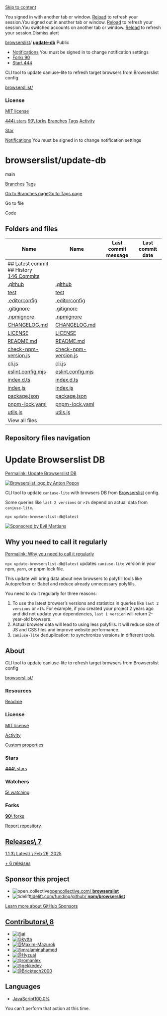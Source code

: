 [Skip to content](https://github.com/browserslist/update-db#start-of-content)

You signed in with another tab or window. [Reload](https://github.com/browserslist/update-db) to refresh your session.You signed out in another tab or window. [Reload](https://github.com/browserslist/update-db) to refresh your session.You switched accounts on another tab or window. [Reload](https://github.com/browserslist/update-db) to refresh your session.Dismiss alert

[browserslist](https://github.com/browserslist)/ **[update-db](https://github.com/browserslist/update-db)** Public

- [Notifications](https://github.com/login?return_to=%2Fbrowserslist%2Fupdate-db) You must be signed in to change notification settings
- [Fork\\
90](https://github.com/login?return_to=%2Fbrowserslist%2Fupdate-db)
- [Star\\
444](https://github.com/login?return_to=%2Fbrowserslist%2Fupdate-db)


CLI tool to update caniuse-lite to refresh target browsers from Browserslist config


[browsersl.ist/](https://browsersl.ist/ "https://browsersl.ist/")

### License

[MIT license](https://github.com/browserslist/update-db/blob/main/LICENSE)

[444\\
stars](https://github.com/browserslist/update-db/stargazers) [90\\
forks](https://github.com/browserslist/update-db/forks) [Branches](https://github.com/browserslist/update-db/branches) [Tags](https://github.com/browserslist/update-db/tags) [Activity](https://github.com/browserslist/update-db/activity)

[Star](https://github.com/login?return_to=%2Fbrowserslist%2Fupdate-db)

[Notifications](https://github.com/login?return_to=%2Fbrowserslist%2Fupdate-db) You must be signed in to change notification settings

# browserslist/update-db

main

[Branches](https://github.com/browserslist/update-db/branches) [Tags](https://github.com/browserslist/update-db/tags)

[Go to Branches page](https://github.com/browserslist/update-db/branches)[Go to Tags page](https://github.com/browserslist/update-db/tags)

Go to file

Code

## Folders and files

| Name | Name | Last commit message | Last commit date |
| --- | --- | --- | --- |
| ## Latest commit<br>## History<br>[146 Commits](https://github.com/browserslist/update-db/commits/main/) |
| [.github](https://github.com/browserslist/update-db/tree/main/.github ".github") | [.github](https://github.com/browserslist/update-db/tree/main/.github ".github") |  |  |
| [test](https://github.com/browserslist/update-db/tree/main/test "test") | [test](https://github.com/browserslist/update-db/tree/main/test "test") |  |  |
| [.editorconfig](https://github.com/browserslist/update-db/blob/main/.editorconfig ".editorconfig") | [.editorconfig](https://github.com/browserslist/update-db/blob/main/.editorconfig ".editorconfig") |  |  |
| [.gitignore](https://github.com/browserslist/update-db/blob/main/.gitignore ".gitignore") | [.gitignore](https://github.com/browserslist/update-db/blob/main/.gitignore ".gitignore") |  |  |
| [.npmignore](https://github.com/browserslist/update-db/blob/main/.npmignore ".npmignore") | [.npmignore](https://github.com/browserslist/update-db/blob/main/.npmignore ".npmignore") |  |  |
| [CHANGELOG.md](https://github.com/browserslist/update-db/blob/main/CHANGELOG.md "CHANGELOG.md") | [CHANGELOG.md](https://github.com/browserslist/update-db/blob/main/CHANGELOG.md "CHANGELOG.md") |  |  |
| [LICENSE](https://github.com/browserslist/update-db/blob/main/LICENSE "LICENSE") | [LICENSE](https://github.com/browserslist/update-db/blob/main/LICENSE "LICENSE") |  |  |
| [README.md](https://github.com/browserslist/update-db/blob/main/README.md "README.md") | [README.md](https://github.com/browserslist/update-db/blob/main/README.md "README.md") |  |  |
| [check-npm-version.js](https://github.com/browserslist/update-db/blob/main/check-npm-version.js "check-npm-version.js") | [check-npm-version.js](https://github.com/browserslist/update-db/blob/main/check-npm-version.js "check-npm-version.js") |  |  |
| [cli.js](https://github.com/browserslist/update-db/blob/main/cli.js "cli.js") | [cli.js](https://github.com/browserslist/update-db/blob/main/cli.js "cli.js") |  |  |
| [eslint.config.mjs](https://github.com/browserslist/update-db/blob/main/eslint.config.mjs "eslint.config.mjs") | [eslint.config.mjs](https://github.com/browserslist/update-db/blob/main/eslint.config.mjs "eslint.config.mjs") |  |  |
| [index.d.ts](https://github.com/browserslist/update-db/blob/main/index.d.ts "index.d.ts") | [index.d.ts](https://github.com/browserslist/update-db/blob/main/index.d.ts "index.d.ts") |  |  |
| [index.js](https://github.com/browserslist/update-db/blob/main/index.js "index.js") | [index.js](https://github.com/browserslist/update-db/blob/main/index.js "index.js") |  |  |
| [package.json](https://github.com/browserslist/update-db/blob/main/package.json "package.json") | [package.json](https://github.com/browserslist/update-db/blob/main/package.json "package.json") |  |  |
| [pnpm-lock.yaml](https://github.com/browserslist/update-db/blob/main/pnpm-lock.yaml "pnpm-lock.yaml") | [pnpm-lock.yaml](https://github.com/browserslist/update-db/blob/main/pnpm-lock.yaml "pnpm-lock.yaml") |  |  |
| [utils.js](https://github.com/browserslist/update-db/blob/main/utils.js "utils.js") | [utils.js](https://github.com/browserslist/update-db/blob/main/utils.js "utils.js") |  |  |
| View all files |

## Repository files navigation

# Update Browserslist DB

[Permalink: Update Browserslist DB](https://github.com/browserslist/update-db#update-browserslist-db)

[![Browserslist logo by Anton Popov](https://camo.githubusercontent.com/36bab6b3ba286ba7bc47bd885abb49c967b57b425d1d41892b62f59b0c8d883d/68747470733a2f2f62726f77736572736c2e6973742f6c6f676f2e737667)](https://camo.githubusercontent.com/36bab6b3ba286ba7bc47bd885abb49c967b57b425d1d41892b62f59b0c8d883d/68747470733a2f2f62726f77736572736c2e6973742f6c6f676f2e737667)

CLI tool to update `caniuse-lite` with browsers DB
from [Browserslist](https://github.com/browserslist/browserslist/) config.

Some queries like `last 2 versions` or `>1%` depend on actual data
from `caniuse-lite`.

```
npx update-browserslist-db@latest
```

[![Sponsored by Evil Martians](https://camo.githubusercontent.com/ab9c8688d73ee3de195179eab570775ab316510e7f0ed228c310c97e0eee864a/68747470733a2f2f6576696c6d61727469616e732e636f6d2f6261646765732f73706f6e736f7265642d62792d6576696c2d6d61727469616e732e737667)](https://evilmartians.com/?utm_source=update-browserslist-db)

## Why you need to call it regularly

[Permalink: Why you need to call it regularly](https://github.com/browserslist/update-db#why-you-need-to-call-it-regularly)

`npx update-browserslist-db@latest` updates `caniuse-lite` version
in your npm, yarn, or pnpm lock file.

This update will bring data about new browsers to polyfill tools
like Autoprefixer or Babel and reduce already unnecessary polyfills.

You need to do it regularly for three reasons:

1. To use the latest browser’s versions and statistics in queries like
`last 2 versions` or `>1%`. For example, if you created your project
2 years ago and did not update your dependencies, `last 1 version`
will return 2-year-old browsers.
2. Actual browser data will lead to using less polyfills. It will reduce
size of JS and CSS files and improve website performance.
3. `caniuse-lite` deduplication: to synchronize versions in different tools.

## About

CLI tool to update caniuse-lite to refresh target browsers from Browserslist config


[browsersl.ist/](https://browsersl.ist/ "https://browsersl.ist/")

### Resources

[Readme](https://github.com/browserslist/update-db#readme-ov-file)

### License

[MIT license](https://github.com/browserslist/update-db#MIT-1-ov-file)

[Activity](https://github.com/browserslist/update-db/activity)

[Custom properties](https://github.com/browserslist/update-db/custom-properties)

### Stars

[**444**\\
stars](https://github.com/browserslist/update-db/stargazers)

### Watchers

[**5**\\
watching](https://github.com/browserslist/update-db/watchers)

### Forks

[**90**\\
forks](https://github.com/browserslist/update-db/forks)

[Report repository](https://github.com/contact/report-content?content_url=https%3A%2F%2Fgithub.com%2Fbrowserslist%2Fupdate-db&report=browserslist+%28user%29)

## [Releases\  7](https://github.com/browserslist/update-db/releases)

[1.1.3\\
Latest\\
\\
Feb 26, 2025](https://github.com/browserslist/update-db/releases/tag/1.1.3)

[\+ 6 releases](https://github.com/browserslist/update-db/releases)

## Sponsor this project

- ![open_collective](https://github.githubassets.com/assets/open_collective-0a706523753d.svg)[opencollective.com/ **browserslist**](https://opencollective.com/browserslist)
- ![tidelift](https://github.githubassets.com/assets/tidelift-8cea37dea8fc.svg)[tidelift.com/funding/github/ **npm/browserslist**](https://tidelift.com/funding/github/npm/browserslist)

[Learn more about GitHub Sponsors](https://github.com/sponsors)

## [Contributors\  8](https://github.com/browserslist/update-db/graphs/contributors)

- [![@ai](https://avatars.githubusercontent.com/u/19343?s=64&v=4)](https://github.com/ai)
- [![@kytta](https://avatars.githubusercontent.com/u/6566248?s=64&v=4)](https://github.com/kytta)
- [![@Maxim-Mazurok](https://avatars.githubusercontent.com/u/7756211?s=64&v=4)](https://github.com/Maxim-Mazurok)
- [![@mralaminahamed](https://avatars.githubusercontent.com/u/34349365?s=64&v=4)](https://github.com/mralaminahamed)
- [![@Hyzual](https://avatars.githubusercontent.com/u/2051507?s=64&v=4)](https://github.com/Hyzual)
- [![@romanlex](https://avatars.githubusercontent.com/u/3369304?s=64&v=4)](https://github.com/romanlex)
- [![@gekkedev](https://avatars.githubusercontent.com/u/17025257?s=64&v=4)](https://github.com/gekkedev)
- [![@Bricktech2000](https://avatars.githubusercontent.com/u/66650633?s=64&v=4)](https://github.com/Bricktech2000)

## Languages

- [JavaScript100.0%](https://github.com/browserslist/update-db/search?l=javascript)

You can’t perform that action at this time.